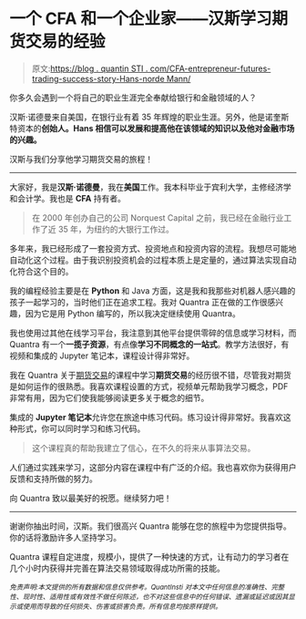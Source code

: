 # 一个 CFA 和一个企业家——汉斯学习期货交易的经验

> 原文:[https://blog . quantin STI . com/CFA-entrepreneur-futures-trading-success-story-Hans-norde Mann/](https://blog.quantinsti.com/cfa-entrepreneur-futures-trading-success-story-hans-nordemann/)

你多久会遇到一个将自己的职业生涯完全奉献给银行和金融领域的人？

汉斯·诺德曼来自美国，在银行业有着 35 年辉煌的职业生涯。另外，他是诺奎斯特资本的**创始人。Hans 相信可以发展和提高他在该领域的知识以及他对金融市场的兴趣。**

汉斯与我们分享他学习期货交易的旅程！

* * *

大家好，我是**汉斯·诺德曼**，我在**美国**工作。我本科毕业于宾利大学，主修经济学和会计学。我也是 **CFA** 持有者。

> 在 2000 年创办自己的公司 Norquest Capital 之前，我已经在金融行业工作了近 35 年，为纽约的大银行工作过。

多年来，我已经形成了一套投资方式、投资地点和投资内容的流程。我想尽可能地自动化这个过程。由于我识别投资机会的过程本质上是定量的，通过算法实现自动化符合这个目的。

我的编程经验主要是在 **Python** 和 Java 方面，这是我和我那些对机器人感兴趣的孩子一起学习的，当时他们正在追求工程。我对 Quantra 正在做的工作很感兴趣，因为它是用 Python 编写的，所以我决定继续使用 Quantra。

我也使用过其他在线学习平台，我注意到其他平台提供零碎的信息或学习材料，而 Quantra 有一个**一揽子资源**，有点像**学习不同概念的一站式**。教学方法很好，有视频和集成的 Jupyter 笔记本，课程设计得非常好。

我在 Quantra 关于[期货交易](https://quantra.quantinsti.com/course/futures-trading)的课程中学习**期货交易**的经历很不错，尽管我对期货是如何运作的很熟悉。我喜欢课程设置的方式，视频单元帮助我学习概念，PDF 非常有用，因为它们使我能够阅读更多关于概念的细节。

集成的 **Jupyter 笔记本**允许您在旅途中练习代码。练习设计得非常好。我喜欢这种形式，你可以同时学习和练习代码。

> 这个课程真的帮助我建立了信心，在不久的将来从事算法交易。

人们通过实践来学习，这部分内容在课程中有广泛的介绍。我也喜欢你为获得用户反馈和支持所做的努力。

向 Quantra 致以最美好的祝愿。继续努力吧！

* * *

谢谢你抽出时间，汉斯。我们很高兴 Quantra 能够在您的旅程中为您提供指导。你的话将激励许多人坚持学习。

Quantra 课程自定进度，规模小，提供了一种快速的方式，让有动力的学习者在几个小时内获得并完善在算法交易领域取得成功所需的技能。

*<small>免责声明:本文提供的所有数据和信息仅供参考。QuantInsti 对本文中任何信息的准确性、完整性、现时性、适用性或有效性不做任何陈述，也不对这些信息中的任何错误、遗漏或延迟或因其显示或使用而导致的任何损失、伤害或损害负责。所有信息均按原样提供。</small>*